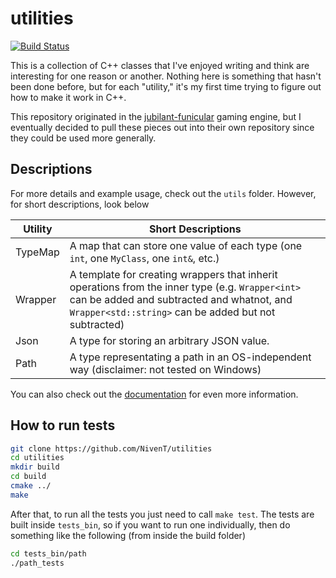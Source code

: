 # utilities
[![Build Status](https://travis-ci.org/NivenT/utilities.svg?branch=master)](https://travis-ci.org/NivenT/utilities)

This is a collection of C++ classes that I've enjoyed writing and think are interesting for one reason or another. Nothing here is something that hasn't been done before, but for each "utility," it's my first time trying to figure out how to make it work in C++. 

This repository originated in the [jubilant-funicular](https://github.com/NivenT/jubilant-funicular) gaming engine, but I eventually decided to pull these pieces out into their own repository since they could be used more generally.

## Descriptions
For more details and example usage, check out the `utils` folder. However, for short descriptions, look below

Utility | Short Descriptions
--- | ---
TypeMap | A map that can store one value of each type (one `int`, one `MyClass`, one `int&`, etc.)
Wrapper | A template for creating wrappers that inherit operations from the inner type (e.g. `Wrapper<int>` can be added and subtracted and whatnot, and `Wrapper<std::string>` can be added but not subtracted)
Json | A type for storing an arbitrary JSON value.
Path | A type representating a path in an OS-independent way (disclaimer: not tested on Windows)

You can also check out the [documentation](https://nivent.github.io/utilities/html/index.html) for even more information.

## How to run tests
```bash
git clone https://github.com/NivenT/utilities
cd utilities
mkdir build
cd build
cmake ../
make
```

After that, to run all the tests you just need to call `make test`. The tests are built inside `tests_bin`, so if you want to run one individually, then do something like the following (from inside the build folder)
```bash
cd tests_bin/path
./path_tests
```